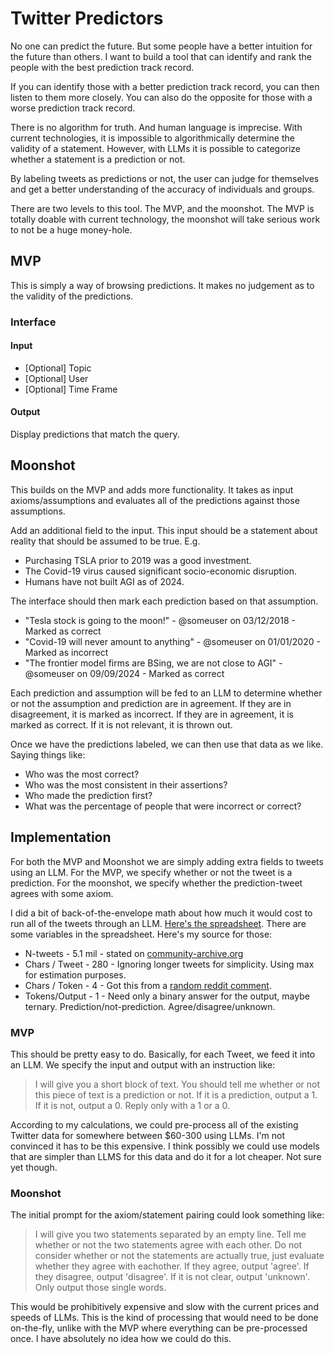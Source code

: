 # Twitter Predictors
No one can predict the future. But some people have a better intuition for the future than others. I want to build a tool that can identify and rank the people with the best prediction track record.

If you can identify those with a better prediction track record, you can then listen to them more closely. You can also do the opposite for those with a worse prediction track record.

There is no algorithm for truth. And human language is imprecise. With current technologies, it is impossible to algorithmically determine the validity of a statement. However, with LLMs it is possible to categorize whether a statement is a prediction or not.

By labeling tweets as predictions or not, the user can judge for themselves and get a better understanding of the accuracy of individuals and groups. 

There are two levels to this tool. The MVP, and the moonshot. The MVP is totally doable with current technology, the moonshot will take serious work to not be a huge money-hole.

## MVP
This is simply a way of browsing predictions. It makes no judgement as to the validity of the predictions.

### Interface
#### Input
- [Optional] Topic
- [Optional] User
- [Optional] Time Frame

#### Output
Display predictions that match the query.


## Moonshot
This builds on the MVP and adds more functionality. It takes as input axioms/assumptions and evaluates all of the predictions against those assumptions. 

Add an additional field to the input. This input should be a statement about reality that should be assumed to be true. E.g.

- Purchasing TSLA prior to 2019 was a good investment.
- The Covid-19 virus caused significant socio-economic disruption.
- Humans have not built AGI as of 2024.

The interface should then mark each prediction based on that assumption.

- "Tesla stock is going to the moon!" - @someuser on 03/12/2018 - Marked as correct
- "Covid-19 will never amount to anything" - @someuser on 01/01/2020 - Marked as incorrect
- "The frontier model firms are BSing, we are not close to AGI" - @someuser on 09/09/2024 - Marked as correct

Each prediction and assumption will be fed to an LLM to determine whether or not the assumption and prediction are in agreement. If they are in disagreement, it is marked as incorrect. If they are in agreement, it is marked as correct. If it is not relevant, it is thrown out.

Once we have the predictions labeled, we can then use that data as we like. Saying things like:

- Who was the most correct?
- Who was the most consistent in their assertions?
- Who made the prediction first?
- What was the percentage of people that were incorrect or correct?

## Implementation
For both the MVP and Moonshot we are simply adding extra fields to tweets using an LLM.
For the MVP, we specify whether or not the tweet is a prediction.
For the moonshot, we specify whether the prediction-tweet agrees with some axiom.

I did a bit of back-of-the-envelope math about how much it would cost to run all of the tweets through an LLM. [Here's the spreadsheet](https://docs.google.com/spreadsheets/d/1qn4xeLueNfpnXzkwkx-J2cEpEcOs-J5LYEia2Pshd48/edit?usp=sharing).
There are some variables in the spreadsheet. Here's my source for those:

- N-tweets - 5.1 mil - stated on [community-archive.org](https://www.community-archive.org)
- Chars / Tweet - 280 - Ignoring longer tweets for simplicity. Using max for estimation purposes.
- Chars / Token - 4 - Got this from a [random reddit comment](https://www.reddit.com/r/ClaudeAI/comments/1bgg5v0/comment/kv7k57d/?utm_source=share&utm_medium=web3x&utm_name=web3xcss&utm_term=1&utm_content=share_button).
- Tokens/Output - 1 - Need only a binary answer for the output, maybe ternary. Prediction/not-prediction. Agree/disagree/unknown.


### MVP
This should be pretty easy to do. Basically, for each Tweet, we feed it into an LLM. We specify the input and output with an instruction like:

>I will give you a short block of text. 
You should tell me whether or not this piece of text is a prediction or not. 
If it is a prediction, output a 1. If it is not, output a 0. 
Reply only with a 1 or a 0. 

According to my calculations, we could pre-process all of the existing Twitter data for somewhere between $60-300 using LLMs. I'm not convinced it has to be this expensive. I think possibly we could use models that are simpler than LLMS for this data and do it for a lot cheaper. Not sure yet though.

### Moonshot
The initial prompt for the axiom/statement pairing could look something like:

>I will give you two statements separated by an empty line. 
Tell me whether or not the two statements agree with each other. 
Do not consider whether or not the statements are actually true, just evaluate whether they
agree with eachother. 
If they agree, output 'agree'. 
If they disagree, output 'disagree'. 
If it is not clear, output 'unknown'. 
Only output those single words. 

This would be prohibitively expensive and slow with the current prices and speeds of LLMs. This is the kind of processing that would need to be done on-the-fly, unlike with the MVP where everything can be pre-processed once. I have absolutely no idea how we could do this.
